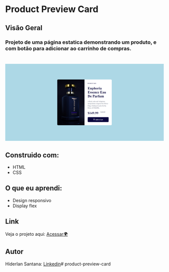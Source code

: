 # Product Preview Card

## Visão Geral

### Projeto de uma página estatica demonstrando um produto, e com botão para adicionar ao carrinho de compras.
#

![](./Assets/images/euphoria.png)


## Construido com:
- HTML
- CSS

## O que eu aprendi:
- Design responsivo
- Display flex

## Link

Veja o projeto aqui: [Acessar🌍]()

## Autor

Hiderlan Santana: [Linkedin](https://www.linkedin.com/in/hiderlan-santana/)# product-preview-card
